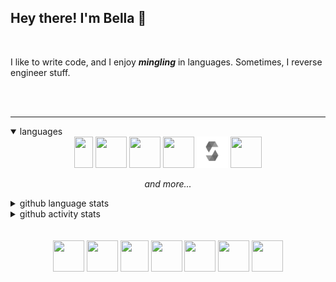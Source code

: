 ## Hey there! I'm Bella 👋

<br/>

I like to write code, and I enjoy ***mingling*** in languages. Sometimes, I reverse engineer stuff.

<br/>
<br/>

<hr />

<!--- thanks to @fuwn for showing me that this feature is a thing :o  <3 --->
<details open>
<summary>languages</summary>
<div align="center">
<img src="https://logos-download.com/wp-content/uploads/2016/10/Java_logo.png" width="30" height="50"/>
<img src="https://sdtimes.com/wp-content/uploads/2018/03/cpppp.png" width="50" height="50"/>
<img src="https://raw.githubusercontent.com/odb/official-bash-logo/master/assets/Logos/Icons/PNG/512x512.png" width="50" height="50"/>
<img src="https://www.wamatechnology.com/wp-content/uploads/2019/07/1138px-Swift_logo.svg_.png" width="50" height="50"/>
<img src="./sol.png" width="50" height="50" />
<img src="https://www.vectorlogo.zone/logos/reactjs/reactjs-icon.svg" width="50" height="50"/>
  
<p><em>and more...</em></p>
</div>
</details>

<details closed>
<summary>github language stats</summary>
<div align="center">
<img src="https://github-readme-stats.vercel.app/api/top-langs/?username=bfu4&langs_count=8&layout=compact&theme=gotham&show_icons=true&hide_title=true"/>
</div>
</details>

<details closed>
<summary>github activity stats</summary>
<div align="center">
<img src="https://github-readme-stats.vercel.app/api?username=bfu4&show_icons=true&theme=gotham&hide_title=true"/>
</div>
</details>
<br>
<br>

<div align="center">
<!--- in -->
<a href="https://https://www.linkedin.com/in/bella-fusari"><img src="https://archive.sleeepy.ninja/linkedin.png" width="50" height="50"/></a>
<!--- soundcloud -->
<a href="https://soundcloud.com/bellafusari" style="text-decoration: none;"><img src="https://archive.sleeepy.ninja/sc.png" width="50" height="50" /></a>
<!--- htb -->
<a href="https://www.hackthebox.eu/home/users/profile/474489" target="_blank" style="text-decoration: none;"><img src="https://www.hackthebox.eu/images/Cube-Icon-RGB-1024.png" width="45" height="50" /></a>
<!--- ether docs-->
<a href="https://archive.sleeepy.ninja/docs/eth" target="_blank" style="text-decoration: none;"><img src="https://ethereum.org/icons/icon-96x96.png?v=8b512faa8d4a0b019c123a771b6622aa" width="50" height="50" /></a>
<!--- website -->
<a href="https://archive.sleeepy.ninja" target="_blank" style="text-decoration: none;"><img src="https://archive.sleeepy.ninja/favicon.ico" width="50" height="50"/></a>
<!--- twitter -->
<a href="https://twitter.com/bellafusari1" target="_blank" style="text-decoration: none;"><img src="https://archive.sleeepy.ninja/twitter-grn.png" width="50" height="50" /></a>
<a href="https://dsc.bio/neemy" target="_blank" style="text-decoration: none;"><img src="https://archive.sleeepy.ninja/dscgrn.png" width="50" height="50"/></a>
</div>
